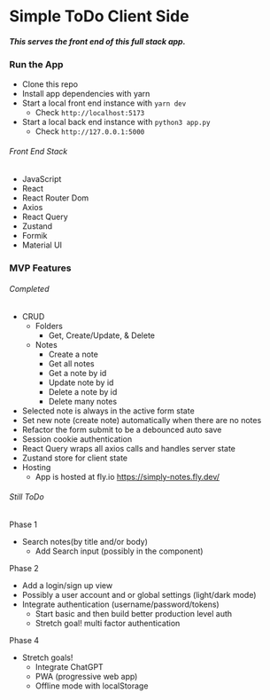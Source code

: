 # Simple ToDo Client Side
##### This serves the front end of this full stack app.

### Run the App
- Clone this repo
- Install app dependencies with yarn
- Start a local front end instance with `yarn dev`
  - Check `http://localhost:5173`
- Start a local back end instance with `python3 app.py`
  - Check `http://127.0.0.1:5000`

###### Front End Stack
- JavaScript
- React
- React Router Dom
- Axios
- React Query
- Zustand
- Formik
- Material UI

### MVP Features
###### Completed
  - CRUD
    - Folders
      - Get, Create/Update, & Delete
    - Notes
      - Create a note
      - Get all notes
      - Get a note by id
      - Update note by id
      - Delete a note by id
      - Delete many notes
  - Selected note is always in the active form state
  - Set new note (create note) automatically when there are no notes
  - Refactor the form submit to be a debounced auto save
  - Session cookie authentication
  - React Query wraps all axios calls and handles server state
  - Zustand store for client state
  - Hosting
    - App is hosted at fly.io
      https://simply-notes.fly.dev/
###### Still ToDo
  Phase 1
  - Search notes(by title and/or body)
    - Add Search input (possibly in the <ListHeader /> component)
  
  Phase 2
  - Add a login/sign up view
  - Possibly a user account and or global settings (light/dark mode)
  - Integrate authentication (username/password/tokens)
    - Start basic and then build better production level auth
    - Stretch goal! multi factor authentication

  Phase 4
  - Stretch goals!
    - Integrate ChatGPT
    - PWA (progressive web app)
    - Offline mode with localStorage